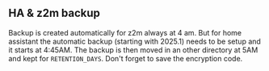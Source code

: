 ## HA & z2m backup
Backup is created automatically for z2m always at 4 am. But for home assistant the automatic backup (starting with 2025.1) needs to be setup and it starts at 4:45AM. The backup is then moved in an other directory at 5AM and kept for `RETENTION_DAYS`. Don't forget to save the encryption code.